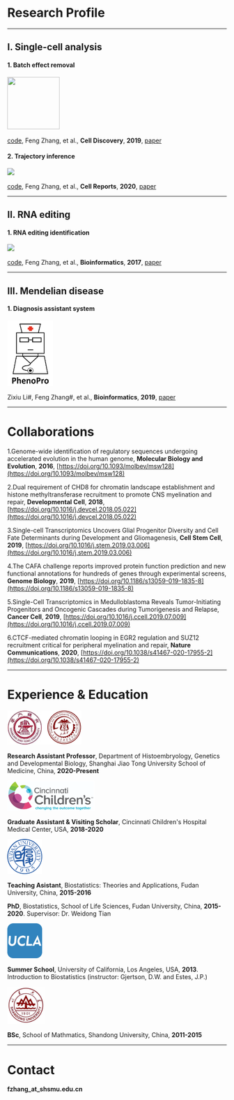 # Research Profile

---------------------------------------

## I. Single-cell analysis

#### 1. Batch effect removal
<img src="https://raw.githubusercontent.com/jumphone/BEER/master/DATA/BEER_LOGO.png?raw=true" width="120" height="120">

[code](https://github.com/jumphone/BEER), Feng Zhang, et al., **Cell Discovery**, **2019**, [paper](https://doi.org/10.1038/s41421-019-0114-x)

#### 2. Trajectory inference
<img src="https://github.com/jumphone/BEER/raw/master/DATA/Vector_LOGO.png" width="130" >

[code](https://github.com/jumphone/Vector), Feng Zhang, et al., **Cell Reports**, **2020**, [paper](https://doi.org/10.1016/j.celrep.2020.108069)

---------------------------------------

## II. RNA editing

#### 1. RNA editing identification
<img src="https://github.com/jumphone/SPRINT/blob/master/data/LOGO.png?raw=true" width="120" >

[code](https://github.com/jumphone/SPRINT), Feng Zhang, et al., **Bioinformatics**, **2017**, [paper](https://doi.org/10.1093/bioinformatics/btx473)

---------------------------------------

## III. Mendelian disease

#### 1. Diagnosis assistant system
<img src="https://github.com/jumphone/jumphone.github.io/blob/master/img/phenopro_logo.png?raw=true" width="105" height="150">

Zixiu Li#, Feng Zhang#, et al., **Bioinformatics**, **2019**, [paper](https://doi.org/10.1093/bioinformatics/btz100)

---------------------------------------

# Collaborations

1.Genome-wide identification of regulatory sequences undergoing accelerated evolution in the human genome, **Molecular Biology and Evolution**, **2016**, [https://doi.org/10.1093/molbev/msw128](https://doi.org/10.1093/molbev/msw128)

2.Dual requirement of CHD8 for chromatin landscape establishment and histone methyltransferase recruitment to promote CNS myelination and repair, **Developmental Cell**, **2018**, [https://doi.org/10.1016/j.devcel.2018.05.022](https://doi.org/10.1016/j.devcel.2018.05.022)

3.Single-cell Transcriptomics Uncovers Glial Progenitor Diversity and Cell Fate Determinants during Development and Gliomagenesis, **Cell Stem Cell**, **2019**, [https://doi.org/10.1016/j.stem.2019.03.006](https://doi.org/10.1016/j.stem.2019.03.006)

4.The CAFA challenge reports improved protein function prediction and new functional annotations for hundreds of genes through experimental screens, **Genome Biology**, **2019**, [https://doi.org/10.1186/s13059-019-1835-8](https://doi.org/10.1186/s13059-019-1835-8)

5.Single-Cell Transcriptomics in Medulloblastoma Reveals Tumor-Initiating Progenitors and Oncogenic Cascades during Tumorigenesis and Relapse, **Cancer Cell**, **2019**, [https://doi.org/10.1016/j.ccell.2019.07.009](https://doi.org/10.1016/j.ccell.2019.07.009)

6.CTCF-mediated chromatin looping in EGR2 regulation and SUZ12 recruitment critical for peripheral myelination and repair, **Nature Communications**, **2020**, [https://doi.org/10.1038/s41467-020-17955-2](https://doi.org/10.1038/s41467-020-17955-2)

---------------------------------------

# Experience & Education

<img src="https://github.com/jumphone/jumphone.github.io/blob/master/img/jiaotong_logo.png?raw=true" width="170">

**Research Assistant Professor**, Department of Histoembryology, Genetics and Developmental Biology, Shanghai Jiao Tong University School of Medicine, China, **2020-Present**

<img src="https://github.com/jumphone/jumphone.github.io/blob/master/img/cchmc_logo.png?raw=true" width="200">

**Graduate Assistant & Visiting Scholar**, Cincinnati Children's Hospital Medical Center, USA, **2018-2020**

<img src="https://github.com/jumphone/jumphone.github.io/blob/master/img/fudan_logo.png?raw=true" width="80">

**Teaching Asistant**, Biostatistics: Theories and Applications, Fudan University, China, **2015-2016**

**PhD**, Biostatistics, School of Life Sciences, Fudan University, China, **2015-2020**. Supervisor: Dr. Weidong Tian

<img src="https://github.com/jumphone/jumphone.github.io/blob/master/img/UCLA_logo.jpg?raw=true" width="80">

**Summer School**, University of California, Los Angeles, USA, **2013**. Introduction to Biostatistics (instructor: Gjertson, D.W. and Estes, J.P.)

<img src="https://github.com/jumphone/jumphone.github.io/blob/master/img/shandong_logo.jpg?raw=true" width="85">

**BSc**, School of Mathmatics, Shandong University, China, **2011-2015** 

---------------------------------------

# Contact

**fzhang_at_shsmu.edu.cn**


